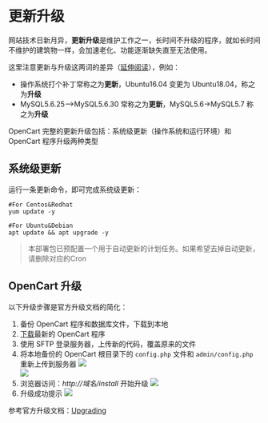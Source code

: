 # 更新升级

网站技术日新月异，**更新升级**是维护工作之一，长时间不升级的程序，就如长时间不维护的建筑物一样，会加速老化、功能逐渐缺失直至无法使用。  

这里注意更新与升级这两词的差异（[延伸阅读](https://support.websoft9.com/docs/faq/zh/tech-upgrade.html#更新-vs-升级)），例如：  

- 操作系统打个补丁常称之为**更新**，Ubuntu16.04 变更为 Ubuntu18.04，称之为**升级**
- MySQL5.6.25-->MySQL5.6.30 常称之为**更新**，MySQL5.6->MySQL5.7 称之为**升级**

OpenCart 完整的更新升级包括：系统级更新（操作系统和运行环境）和 OpenCart 程序升级两种类型

## 系统级更新

运行一条更新命令，即可完成系统级更新：

``` shell
#For Centos&Redhat
yum update -y

#For Ubuntu&Debian
apt update && apt upgrade -y
```
> 本部署包已预配置一个用于自动更新的计划任务。如果希望去掉自动更新，请删除对应的Cron


## OpenCart 升级

以下升级步骤是官方升级文档的简化：

1. 备份 OpenCart 程序和数据库文件，下载到本地
2. [下载](https://www.opencart.com/index.php?route=cms/download)最新的 OpenCart 程序
3. 使用 SFTP 登录服务器，上传新的代码，覆盖原来的文件
4. 将本地备份的 OpenCart 根目录下的 `config.php` 文件和 `admin/config.php` 重新上传到服务器
   ![](http://libs.websoft9.com/Websoft9/DocsPicture/en/opencart/Opencart-update001-websoft9.png)  
   ![](http://libs.websoft9.com/Websoft9/DocsPicture/en/opencart/Opencart-update002-websoft9.png) 
5. 浏览器访问：*http://域名/install* 开始升级
   ![](http://libs.websoft9.com/Websoft9/DocsPicture/en/opencart/Opencart-update003-websoft9.png)  
6. 升级成功提示 
   ![](http://libs.websoft9.com/Websoft9/DocsPicture/en/opencart/Opencart-update004-websoft9.png)  

参考官方升级文档：[Upgrading](http://docs.opencart.com/en-gb/upgrading/)